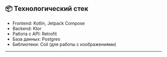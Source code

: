 ## 📦 Технологический стек

- Frontend: Kotlin, Jetpack Compose
- Backend: Ktor
- Работа с API: Retrofit
- База данных: Postgres
- Библиотеки: Coil (для работы с изображениями)

---

